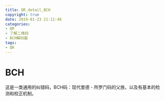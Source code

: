 ```yaml
---
title: QR_detail_BCH
copyright: true
date: 2019-01-23 21:12:48
categories:
- QR
- 了解二维码
- BCH解码器
tags:
- QR
---
```

# BCH

这是一类通用的纠错码，BCH码：现代里德 - 所罗门码的父族，以及有基本的检测和校正机制。